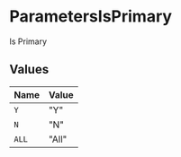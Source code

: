 # ParametersIsPrimary

Is Primary


## Values

| Name  | Value |
| ----- | ----- |
| `Y`   | "Y"   |
| `N`   | "N"   |
| `ALL` | "All" |